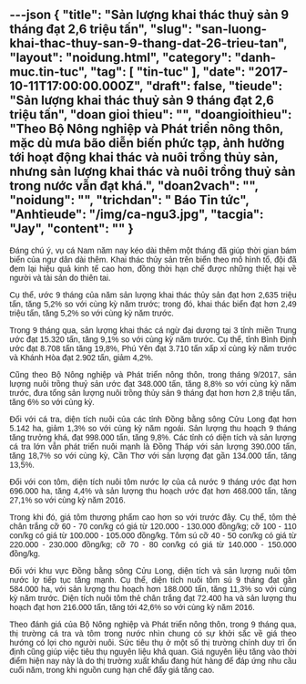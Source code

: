 ---json
{
    "title": "Sản lượng khai thác thuỷ sản 9 tháng đạt 2,6 triệu tấn",
    "slug": "san-luong-khai-thac-thuy-san-9-thang-dat-26-trieu-tan",
    "layout": "noidung.html",
    "category": "danh-muc.tin-tuc",
    "tag": [
        "tin-tuc"
    ],
    "date": "2017-10-11T17:00:00.000Z",
    "draft": false,
    "tieude": "Sản lượng khai thác thuỷ sản 9 tháng đạt 2,6 triệu tấn",
    "doan gioi thieu": "",
    "doangioithieu": "Theo Bộ Nông nghiệp và Phát triển nông thôn, mặc dù mưa bão diễn biến phức tạp, ảnh hưởng tới hoạt động khai thác và nuôi trồng thủy sản, nhưng sản lượng khai thác và nuôi trồng thuỷ sản trong nước vẫn đạt khá.",
    "doan2vach": "",
    "noidung": "",
    "trichdan": " Báo Tin tức",
    "Anhtieude": "/img/ca-ngu3.jpg",
    "tacgia": "Jay",
    "__content__": ""
}
---
<p style="margin-left:0in; margin-right:0in; text-align:justify"><span style="font-size:14px"><span style="color:#1b1b1b"><span style="font-family:Arial"><span style="background-color:#ffffff">Đ&aacute;ng ch&uacute; &yacute;, vụ c&aacute; Nam năm nay k&eacute;o d&agrave;i th&ecirc;m một th&aacute;ng đ&atilde; gi&uacute;p thời gian b&aacute;m bi&ecirc;̉n của ngư d&acirc;n d&agrave;i th&ecirc;m. Khai th&aacute;c thủy sản tr&ecirc;n bi&ecirc;̉n theo m&ocirc; h&igrave;nh t&ocirc;̉, đội đ&atilde; đem lại hiệu quả kinh t&ecirc;́ cao hơn, đồng thời hạn ch&ecirc;́ được những thiệt hại v&ecirc;̀ người v&agrave; t&agrave;i sản do thi&ecirc;n tai.</span></span></span></span></p>

<p style="margin-left:0in; margin-right:0in; text-align:justify"><span style="font-size:14px"><span style="color:#1b1b1b"><span style="font-family:Arial"><span style="background-color:#ffffff">Cụ thể, ước 9 th&aacute;ng của năm sản lượng khai th&aacute;c thủy sản đạt hơn 2,635 triệu tấn, tăng 5,2% so với c&ugrave;ng kỳ năm trước; trong đ&oacute;, khai th&aacute;c bi&ecirc;̉n đạt hơn 2,49 triệu tấn, tăng 5,2% so với c&ugrave;ng kỳ năm trước.</span></span></span></span></p>

<p style="margin-left:0in; margin-right:0in; text-align:justify"><span style="font-size:14px"><span style="color:#1b1b1b"><span style="font-family:Arial"><span style="background-color:#ffffff">Trong 9 th&aacute;ng qua, sản lượng khai th&aacute;c c&aacute; ngừ đại dương tại 3 tỉnh mi&ecirc;̀n Trung ước đạt 15.320 t&acirc;́n, tăng 9,1% so với c&ugrave;ng kỳ năm trước. Cụ thể, tỉnh B&igrave;nh Định ước đạt 8.708 t&acirc;́n tăng 19,8%, Ph&uacute; Y&ecirc;n đạt 3.710 t&acirc;́n x&acirc;́p xỉ c&ugrave;ng kỳ năm trước v&agrave; Kh&aacute;nh H&ograve;a đạt 2.902 t&acirc;́n, giảm 4,2%.</span></span></span></span></p>

<p style="margin-left:0in; margin-right:0in; text-align:justify"><span style="font-size:14px"><span style="color:#1b1b1b"><span style="font-family:Arial"><span style="background-color:#ffffff">Cũng theo Bộ N&ocirc;ng nghiệp v&agrave; Ph&aacute;t triển n&ocirc;ng th&ocirc;n, trong th&aacute;ng 9/2017, sản lượng nu&ocirc;i trồng thuỷ sản ước đạt 348.000 t&acirc;́n, tăng 8,8% so với c&ugrave;ng kỳ năm trước, đưa t&ocirc;̉ng sản lượng nu&ocirc;i tr&ocirc;̀ng thủy sản 9 th&aacute;ng đạt hơn hơn 2,8 triệu tấn, tăng 6% so với c&ugrave;ng kỳ.</span></span></span></span></p>

<p style="margin-left:0in; margin-right:0in; text-align:justify"><span style="font-size:14px"><span style="color:#1b1b1b"><span style="font-family:Arial"><span style="background-color:#ffffff">Đối với c&aacute; tra, diện t&iacute;ch nu&ocirc;i của c&aacute;c tỉnh Đ&ocirc;̀ng bằng s&ocirc;ng Cửu Long đạt hơn 5.142 ha, giảm 1,3% so với c&ugrave;ng kỳ năm ngo&aacute;i. Sản lượng thu hoạch 9 th&aacute;ng tăng trưởng kh&aacute;, đạt 998.000 t&acirc;́n, tăng 9,8%. C&aacute;c tỉnh c&oacute; diện t&iacute;ch v&agrave; sản lượng c&aacute; tra lớn v&acirc;̃n ph&aacute;t tri&ecirc;̉n nu&ocirc;i mạnh l&agrave; Đ&ocirc;̀ng Th&aacute;p với sản lượng 390.000 t&acirc;́n, tăng 18,7% so với c&ugrave;ng kỳ, C&acirc;̀n Thơ với sản lượng đạt gần 134.000 t&acirc;́n, tăng 13,5%.</span></span></span></span></p>

<p style="margin-left:0in; margin-right:0in; text-align:justify"><span style="font-size:14px"><span style="color:#1b1b1b"><span style="font-family:Arial"><span style="background-color:#ffffff">Đối với con t&ocirc;m, diện t&iacute;ch nu&ocirc;i t&ocirc;m nước lợ của cả nước 9 th&aacute;ng ước đạt hơn 696.000 ha, tăng 4,4% v&agrave; sản lượng thu hoạch ước đạt hơn 468.000 t&acirc;́n, tăng 27,1% so với c&ugrave;ng kỳ năm 2016.</span></span></span></span></p>

<p style="margin-left:0in; margin-right:0in; text-align:justify"><span style="font-size:14px"><span style="color:#1b1b1b"><span style="font-family:Arial"><span style="background-color:#ffffff">Trong khi đ&oacute;, gi&aacute; t&ocirc;m thương ph&acirc;̉m cao hơn so với trước đ&acirc;y. Cụ thể, t&ocirc;m thẻ ch&acirc;n trắng cỡ 60 - 70 con/kg c&oacute; gi&aacute; từ 120.000 - 130.000 đ&ocirc;̀ng/kg; cỡ 100 - 110 con/kg c&oacute; gi&aacute; từ 100.000 - 105.000 đ&ocirc;̀ng/kg. T&ocirc;m s&uacute; cỡ 40 - 50 con/kg c&oacute; gi&aacute; từ 220.000 - 230.000 đ&ocirc;̀ng/kg; cỡ 70 - 80 con/kg c&oacute; gi&aacute; từ 140.000 - 150.000 đ&ocirc;̀ng/kg.</span></span></span></span></p>

<p style="margin-left:0in; margin-right:0in; text-align:justify"><span style="font-size:14px"><span style="color:#1b1b1b"><span style="font-family:Arial"><span style="background-color:#ffffff">Đối với khu vực Đồng bằng s&ocirc;ng Cửu Long, diện t&iacute;ch v&agrave; sản lượng nu&ocirc;i t&ocirc;m nước lợ ti&ecirc;́p tục tăng mạnh. Cụ th&ecirc;̉, diện t&iacute;ch nu&ocirc;i t&ocirc;m s&uacute; 9 th&aacute;ng đạt gần 584.000 ha, với sản lượng thu hoạch hơn 188.000 t&acirc;́n, tăng 11,3% so với c&ugrave;ng kỳ năm trước. Diện t&iacute;ch nu&ocirc;i t&ocirc;m thẻ ch&acirc;n trắng đạt 72.400 ha v&agrave; sản lượng thu hoạch đạt hơn 216.000 t&acirc;́n, tăng tới 42,6% so với c&ugrave;ng kỳ năm 2016.</span></span></span></span></p>

<p style="margin-left:0in; margin-right:0in; text-align:justify"><span style="font-size:14px"><span style="color:#1b1b1b"><span style="font-family:Arial"><span style="background-color:#ffffff">Theo đ&aacute;nh gi&aacute; của Bộ N&ocirc;ng nghiệp v&agrave; Ph&aacute;t triển n&ocirc;ng th&ocirc;n, trong 9 th&aacute;ng qua, thị trường c&aacute; tra v&agrave; t&ocirc;m trong nước nh&igrave;n chung c&oacute; sự khởi sắc v&ecirc;̀ gi&aacute; theo hướng c&oacute; lợi cho người nu&ocirc;i. Sức ti&ecirc;u thụ ở một s&ocirc;́ thị trường ch&iacute;nh duy tr&igrave; &ocirc;̉n định cũng gi&uacute;p việc ti&ecirc;u thụ nguy&ecirc;n liệu khả quan. Gi&aacute; nguy&ecirc;n liệu tăng v&agrave;o thời đi&ecirc;̉m hiện nay n&agrave;y l&agrave; do thị trường xu&acirc;́t kh&acirc;̉u đang h&uacute;t h&agrave;ng đ&ecirc;̉ đ&aacute;p ứng nhu c&acirc;̀u cu&ocirc;́i năm, trong khi ngu&ocirc;̀n cung hạn ch&ecirc;́ đ&acirc;̉y gi&aacute; tăng cao.</span></span></span></span></p>
